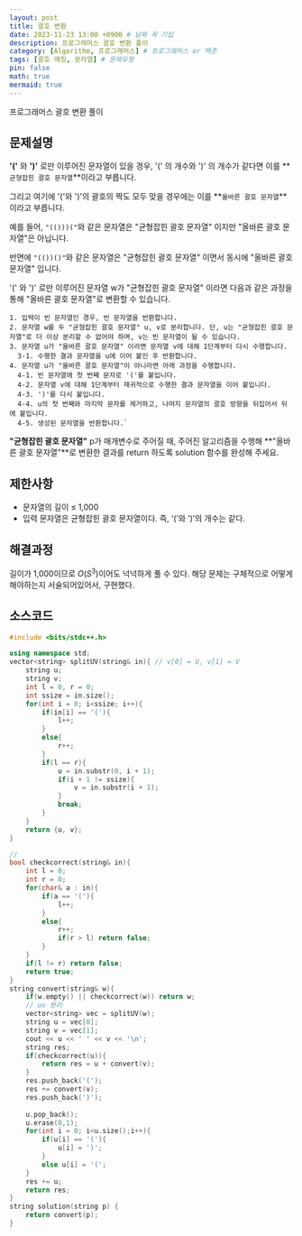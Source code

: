```yaml
---
layout: post
title: 괄호 변환
date: 2023-11-23 13:00 +0900 # 날짜 꼭 기입
description: 프로그래머스 괄호 변환 풀이
category: [Algorithm, 프로그래머스] # 프로그래머스 or 백준
tags: [괄호 매칭, 문자열] # 문제유형
pin: false
math: true
mermaid: true
---
```

프로그래머스 괄호 변환 풀이
<!--more-->


## 문제설명


**'('** 와 **')'** 로만 이루어진 문자열이 있을 경우, '(' 의 개수와 ')' 의 개수가 같다면 이를 **`균형잡힌 괄호 문자열`**이라고 부릅니다.


그리고 여기에 '('와 ')'의 괄호의 짝도 모두 맞을 경우에는 이를 **`올바른 괄호 문자열`**이라고 부릅니다.


예를 들어, `"(()))("`와 같은 문자열은 "균형잡힌 괄호 문자열" 이지만 "올바른 괄호 문자열"은 아닙니다.


반면에 `"(())()"`와 같은 문자열은 "균형잡힌 괄호 문자열" 이면서 동시에 "올바른 괄호 문자열" 입니다.


'(' 와 ')' 로만 이루어진 문자열 w가 "균형잡힌 괄호 문자열" 이라면 다음과 같은 과정을 통해 "올바른 괄호 문자열"로 변환할 수 있습니다.


```text
1. 입력이 빈 문자열인 경우, 빈 문자열을 반환합니다. 
2. 문자열 w를 두 "균형잡힌 괄호 문자열" u, v로 분리합니다. 단, u는 "균형잡힌 괄호 문자열"로 더 이상 분리할 수 없어야 하며, v는 빈 문자열이 될 수 있습니다. 
3. 문자열 u가 "올바른 괄호 문자열" 이라면 문자열 v에 대해 1단계부터 다시 수행합니다. 
  3-1. 수행한 결과 문자열을 u에 이어 붙인 후 반환합니다. 
4. 문자열 u가 "올바른 괄호 문자열"이 아니라면 아래 과정을 수행합니다. 
  4-1. 빈 문자열에 첫 번째 문자로 '('를 붙입니다. 
  4-2. 문자열 v에 대해 1단계부터 재귀적으로 수행한 결과 문자열을 이어 붙입니다. 
  4-3. ')'를 다시 붙입니다. 
  4-4. u의 첫 번째와 마지막 문자를 제거하고, 나머지 문자열의 괄호 방향을 뒤집어서 뒤에 붙입니다. 
  4-5. 생성된 문자열을 반환합니다.`
```


**"균형잡힌 괄호 문자열"** p가 매개변수로 주어질 때, 주어진 알고리즘을 수행해 **"올바른 괄호 문자열"**로 변환한 결과를 return 하도록 solution 함수를 완성해 주세요.


## 제한사항

- 문자열의 길이 ≤ 1,000
- 입력 문자열은 균형잡힌 괄호 문자열이다. 즉, ‘(’와 ‘)’의 개수는 같다.

## 해결과정


길이가 1,000이므로 $O(S^3)$이어도 넉넉하게 풀 수 있다. 해당 문제는 구체적으로 어떻게 해야하는지 서술되어있어서, 구현했다.


## 소스코드


```c++
#include <bits/stdc++.h>

using namespace std;
vector<string> splitUV(string& in){ // v[0] = U, v[1] = V
    string u;
    string v;
    int l = 0, r = 0;
    int ssize = in.size();
    for(int i = 0; i<ssize; i++){
        if(in[i] == '('){
            l++;
        }
        else{
            r++;
        }
        if(l == r){
            u = in.substr(0, i + 1);
            if(i + 1 != ssize){
                v = in.substr(i + 1);
            }
            break;
        }
    }
    return {u, v};
}

// 
bool checkcorrect(string& in){
    int l = 0;
    int r = 0;
    for(char& a : in){
        if(a == '('){
            l++;
        }
        else{
            r++;
            if(r > l) return false;
        }
    }
    if(l != r) return false;
    return true;
}
string convert(string& w){
    if(w.empty() || checkcorrect(w)) return w;
    // uv 분리
    vector<string> vec = splitUV(w);
    string u = vec[0];
    string v = vec[1];
    cout << u << ' ' << v << '\n';
    string res;
    if(checkcorrect(u)){
        return res = u + convert(v);
    }
    res.push_back('(');
    res += convert(v);
    res.push_back(')');
    
    u.pop_back();
    u.erase(0,1);
    for(int i = 0; i<u.size();i++){
        if(u[i] == '('){
            u[i] = ')';
        }
        else u[i] = '(';
    }
    res += u;
    return res;
}
string solution(string p) {
    return convert(p);
}
```

